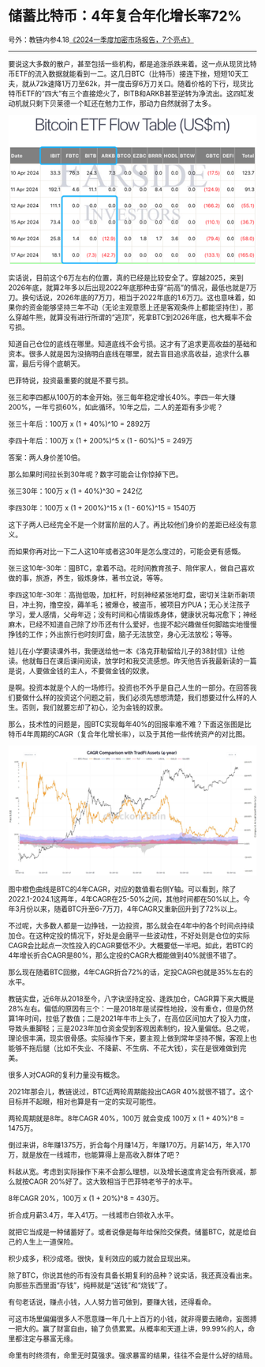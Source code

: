 # 储蓄比特币：4年复合年化增长率72%

号外：教链内参4.18[《2024一季度加密市场报告，7个亮点》](http://rd.liujiaolian.com/i/20240418)

* * *

要说这大多数的散户，甚至包括一些机构，都是追涨杀跌来着。这一点从现货比特币ETF的流入数据就能看到一二。这几日BTC（比特币）接连下挫，短短10天工夫，就从72k速降1万刀至62k，并一度击穿6万刀关口。随着价格的下行，现货比特币ETF的“四大”有三个直接熄火了，BITB和ARKB甚至逆转为净流出。这四缸发动机就只剩下贝莱德一个缸还在勉力工作，那动力自然就弱了太多。

![](2024-04-19-A01.png)

实话说，目前这个6万左右的位置，真的已经是比较安全了。穿越2025，来到2026年底，就算2年多以后出现2022年底那种击穿“前高”的情况，最低也就是7万刀。换句话说，2026年底的7万刀，相当于2022年底的1.6万刀。这也意味着，如果你的资金能够坚持三年不动（无论主观意愿上还是客观条件上都能坚持住），那么穿越牛熊，就算没有进行所谓的“逃顶”，死拿BTC到2026年底，也大概率不会亏损。

知道自己仓位的底线在哪里。知道底线不会亏损。这才有了追求更高收益的基础和资本。很多人就是因为没搞明白底线在哪里，就去盲目追求高收益，追求什么暴富，最后亏得个底朝天。

巴菲特说，投资最重要的就是不要亏损。

张三和李四都从100万的本金开始。张三每年稳定增长40%。李四一年大赚200%，一年亏损60%，如此循环。10年之后，二人的差距有多少呢？

张三十年后：100万 x (1 + 40%)^10 = 2892万

李四十年后：100万 x (1 + 200%)^5 x (1 - 60%)^5 = 249万

答案：两人身价差10倍。

那么如果时间拉长到30年呢？数字可能会让你惊掉下巴。

张三30年：100万 x (1 + 40%)^30 = 242亿

李四30年：100万 x (1 + 200%)^15 x (1 - 60%)^15 = 1540万

这下子两人已经完全不是一个财富阶层的人了。再比较他们身价的差距已经没有意义。

而如果你再对比一下二人这10年或者这30年是怎么度过的，可能会更有感慨。

张三这10年-30年：囤BTC，拿着不动。花时间教育孩子、陪伴家人，做自己喜欢做的事，旅游，养生，锻炼身体，著书立说，等等。

李四这10年-30年：高抛低吸，加杠杆，时刻神经紧张地盯盘，密切关注新币新项目，冲土狗，撸空投，薅羊毛；被爆仓，被盗币，被项目方PUA；无心关注孩子学习，爱人感情，父母年迈；没有时间和心情锻炼身体，健康状况每况愈下；神经麻木，已经不知道自己除了炒币还有什么爱好，也提不起兴趣做任何脚踏实地慢慢挣钱的工作；外出旅行也时刻盯盘，脑子无法放空，身心无法放松；等等。

娃儿在小学要读课外书，我便送给他一本《洛克菲勒留给儿子的38封信》让他读。他就每日在课后课间阅读，放学时和我交流感想。昨天他告诉我最新读的一篇是说，人要做金钱的主人，不要做金钱的奴隶。

是啊。投资本就是个人的一场修行。投资也不外乎是自己人生的一部分。在回答我们要做什么样的投资这个问题之前，我们必须先想想清楚，我们想要过什么样的人生。否则，我们就要忘却了初心，沦为金钱的奴隶。

那么，技术性的问题是，囤BTC实现每年40%的回报率难不难？下面这张图是比特币4年周期的CAGR（复合年化增长率），以及于其他一些传统资产的对比图。

![](2024-04-19-A02.jpeg)

图中橙色曲线是BTC的4年CAGR，对应的数值看右侧Y轴。可以看到，除了2022.1-2024.1这两年，4年CAGR在25-50%之间，其他时间都在50%以上。今年3月份以来，随着BTC升至6-7万刀，4年CAGR又重新回升到了72%以上。

不过呢，大多数人都是一边挣钱，一边投资，那么就会在4年中的各个时间点持续加仓。在这种定投的情况下，好处是会磨平一些波动性，不好处则是仓位的实际CAGR会比起点一次性投入的CAGR要低不少。大概要低一半吧。如此，若BTC的4年增长折合CAGR是80%，那么定投的CAGR大概能做到40%就很不错了。

那么现在随着BTC回撤，4年CAGR折合72%的话，定投CAGR也就是35%左右的水平。

教链实盘，近6年从2018至今，八字诀坚持定投、逢跌加仓，CAGR算下来大概是28%左右。偏低的原因有三个：一是2018年是试探性地投，没有重仓，但是仍然算1年时间，拉低了数值；二是2021年牛市上头了，在高位区间加大了投入力度，导致头重脚轻；三是2023年加仓资金受到客观因素制约，投入量偏低。总之呢，理论很丰满，现实很骨感。实际操作下来，要主观上做到常年坚持不懈，客观上也能够不拖后腿（比如不失业、不降薪、不生病、不花大钱），实在是很难做到完美。

很多人对CAGR的复利力量没有概念。

2021年那会儿，教链说过，BTC近两轮周期能投出CAGR 40%就很不错了。这个目标并不起眼，相对也算是有一定的实现可能性。

两轮周期就是8年。8年CAGR 40%，100万 就会变成 100万 x (1 + 40%)^8 = 1475万。

倒过来讲，8年赚1375万，折合每个月赚14万，年赚170万。月薪14万，年入170万，就是放在一线城市，也能算得上是高收入群体了吧？

料敌从宽。考虑到实际操作下来不会那么理想，以及增长速度肯定会有所衰减，那么就按CAGR 20%好了。这大致相当于巴菲特老爷子的水平。

8年CAGR 20%，100万 x (1 + 20%)^8 = 430万。

折合成月薪3.4万，年入41万。一线城市白领收入水平。

就把它当成是一种储蓄好了。或者说像是每年给保险交保费。储蓄BTC，就是给自己的人生上一道保险。

积少成多，积沙成塔。很快，复利效应的威力就会显现出来。

除了BTC，你说其他的币有没有具备长期复利的品种？说实话，我还真没看出来。向那些东西里面“存钱”，纯粹就是“送钱”和“烧钱”了。

有句老话说，赚点小钱，人人努力皆可做到，要赚大钱，还得看命。

可这市场里偏偏很多人不愿意赚一年几十上百万的小钱，就非得要去赌命，妄图搏一把大的。赢了财富自由，输了负债累累。从概率和天道上讲，99.99%的人，命里都注定与暴富无缘。

命里有时终须有，命里无时莫强求。强求暴富的结果，往往不会是什么好的结局。

